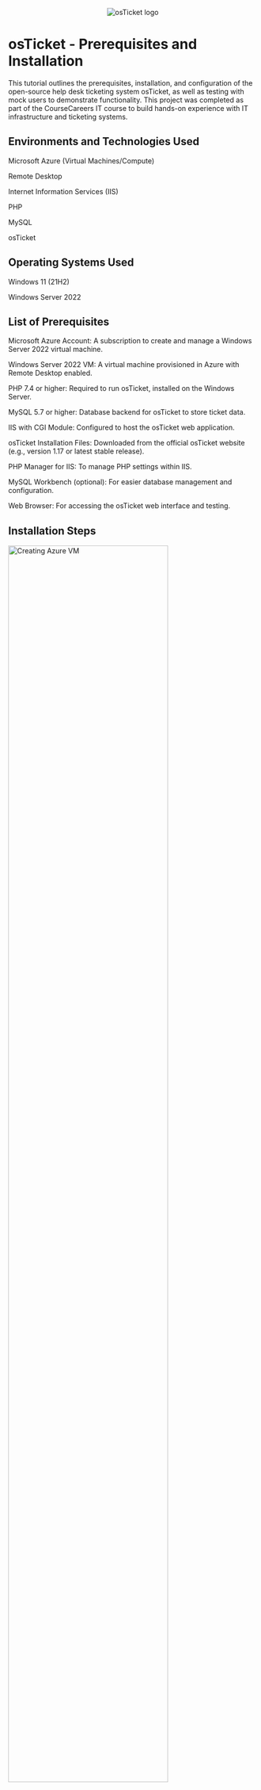 <p align="center">
<img src="https://i.imgur.com/Clzj7Xs.png" alt="osTicket logo"/>
</p>
<h1>osTicket - Prerequisites and Installation</h1>
This tutorial outlines the prerequisites, installation, and configuration of the open-source help desk ticketing system osTicket, as well as testing with mock users to demonstrate functionality. This project was completed as part of the CourseCareers IT course to build hands-on experience with IT infrastructure and ticketing systems.
<h2>Environments and Technologies Used</h2>
Microsoft Azure (Virtual Machines/Compute)

Remote Desktop

Internet Information Services (IIS)

PHP

MySQL

osTicket

<h2>Operating Systems Used</h2>
Windows 11 (21H2)

Windows Server 2022

<h2>List of Prerequisites</h2>
Microsoft Azure Account: A subscription to create and manage a Windows Server 2022 virtual machine.

Windows Server 2022 VM: A virtual machine provisioned in Azure with Remote Desktop enabled.

PHP 7.4 or higher: Required to run osTicket, installed on the Windows Server.

MySQL 5.7 or higher: Database backend for osTicket to store ticket data.

IIS with CGI Module: Configured to host the osTicket web application.

osTicket Installation Files: Downloaded from the official osTicket website (e.g., version 1.17 or latest stable release).

PHP Manager for IIS: To manage PHP settings within IIS.

MySQL Workbench (optional): For easier database management and configuration.

Web Browser: For accessing the osTicket web interface and testing.

<h2>Installation Steps</h2>
<p>
<img src="https://i.imgur.com/YOUR_SCREENSHOT_1.png" height="80%" width="80%" alt="Creating Azure VM"/>
</p>
<p>
<b>Step 1: Set Up Azure Virtual Machine</b><br />
- Log in to the Microsoft Azure portal and create a Windows Server 2022 virtual machine.
- Configure the VM with at least 2 vCPUs and 4GB RAM to ensure smooth performance.
- Enable Remote Desktop Protocol (RDP) and note the public IP address for remote access.
- Use Remote Desktop to connect to the VM with the provided credentials.
</p>
<br />
<p>
<img src="https://i.imgur.com/YOUR_SCREENSHOT_2.png" height="80%" width="80%" alt="Configuring IIS and PHP"/>
</p>
<p>
<b>Step 2: Install and Configure IIS and PHP</b><br />
- On the Windows Server, open Server Manager and add the IIS role with the CGI module enabled.
- Download and install PHP 7.4 (or later) from the official PHP website for Windows.
- Install PHP Manager for IIS to simplify PHP configuration.
- Configure IIS to use PHP by registering the PHP executable in IIS Manager.
- Download the osTicket installation files from the official website and extract them to the IIS web directory (e.g., C:\inetpub\wwwroot\osTicket).
</p>
<br />
<p>
<img src="https://i.imgur.com/YOUR_SCREENSHOT_3.png" height="80%" width="80%" alt="Setting Up MySQL"/>
</p>
<p>
<b>Step 3: Install and Configure MySQL</b><br />
- Download and install MySQL Server (version 5.7 or higher) on the Windows Server.
- Use MySQL Workbench or the MySQL command line to create a new database for osTicket (e.g., `osticket_db`).
- Create a MySQL user with appropriate permissions for the osTicket database.
- Test the database connection to ensure it’s accessible.
</p>
<br />
<p>
<img src="https://i.imgur.com/YOUR_SCREENSHOT_4.png" height="80%" width="80%" alt="osTicket Installation"/>
</p>
<p>
<b>Step 4: Install and Configure osTicket</b><br />
- Open a web browser and navigate to `http://localhost/osTicket/setup` to start the osTicket installer.
- Follow the on-screen instructions, providing the MySQL database details (hostname, database name, username, and password).
- Complete the installation by setting up the admin user and email configurations.
- Secure the installation by deleting the `/setup` directory and setting appropriate permissions on the configuration file (`ost-config.php`).
</p>
<br />
<h2>Testing and Validation</h2>
<p>
<img src="https://i.imgur.com/YOUR_SCREENSHOT_5.png" height="80%" width="80%" alt="Testing osTicket with Mock Users"/>
</p>
<p>
<b>Step 5: Testing with Mock Users</b><br />
- Created multiple mock user accounts (e.g., End User, Agent, and Admin) to simulate real-world ticketing scenarios.
- Submitted test tickets as an End User to verify ticket creation and notification functionality.
- Logged in as an Agent to respond to tickets, update statuses, and assign priorities.
- Validated Admin functionalities, such as configuring help topics, SLA plans, and user roles.
- Tested email notifications and dashboard reporting to ensure proper operation.
</p>
<br />
<h2>Project Outcome</h2>
This project demonstrates proficiency in setting up a help desk ticketing system using osTicket on a Windows Server environment hosted in Microsoft Azure. Key skills include provisioning cloud infrastructure, configuring web servers (IIS), managing databases (MySQL), and testing ticketing workflows with mock users to ensure functionality.
<h2>Next Steps</h2>
- Explore advanced osTicket configurations, such as integrating with email servers or LDAP for user authentication.
- Automate VM provisioning using Azure CLI or PowerShell scripts.
- Document additional troubleshooting steps for common osTicket issues.


